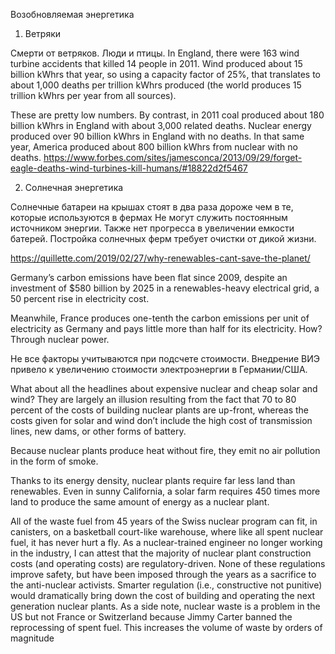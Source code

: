 Возобновляемая энергетика

1. Ветряки

Смерти от ветряков. Люди и птицы.
In England, there were 163 wind turbine accidents that killed 14 people in 2011. Wind produced about 15 billion kWhrs that year, so using a capacity factor of 25%, that translates to about 1,000 deaths per trillion kWhrs produced (the world produces 15 trillion kWhrs per year from all sources).

These are pretty low numbers. By contrast, in 2011 coal produced about 180 billion kWhrs in England with about 3,000 related deaths. Nuclear energy produced over 90 billion kWhrs in England with no deaths. In that same year, America produced about 800 billion kWhrs from nuclear with no deaths.
https://www.forbes.com/sites/jamesconca/2013/09/29/forget-eagle-deaths-wind-turbines-kill-humans/#18822d2f5467

2. Солнечная энергетика

Солнечные батареи на крышах стоят в два раза дороже чем в те, которые используются в фермах
Не могут служить постоянным источником энергии. 
Также нет прогресса в увеличении емкости батерей.
Постройка солнечных ферм требует очистки от дикой жизни.

https://quillette.com/2019/02/27/why-renewables-cant-save-the-planet/

Germany’s carbon emissions have been flat since 2009, 
despite an investment of $580 billion by 2025 in a renewables-heavy electrical grid, 
a 50 percent rise in electricity cost.

Meanwhile, France produces one-tenth the carbon emissions per 
unit of electricity as Germany and pays little more than half for its electricity. How? Through nuclear power.

Не все факторы учитываются при подсчете стоимости. Внедрение ВИЭ привело к увеличению стоимости электроэнергии в Германии/США. 

What about all the headlines about expensive nuclear and cheap solar and wind?
They are largely an illusion resulting from the fact that 70 to 80 percent
of the costs of building nuclear plants are up-front, whereas the 
costs given for solar and wind don’t include the high cost of transmission lines, new dams, or other forms of battery.

Because nuclear plants produce heat without fire, they emit no air pollution in the form of smoke. 

Thanks to its energy density, nuclear plants require far less land than renewables. Even in sunny California, 
a solar farm requires 450 times more land to produce the same amount of energy as a nuclear plant.

All of the waste fuel from 45 years of the Swiss nuclear program can fit, in canisters, on a basketball court-like warehouse, 
where like all spent nuclear fuel, it has never hurt a fly.
As a nuclear-trained engineer no longer working in the industry, I can attest that the majority of nuclear plant construction costs (and operating costs) are regulatory-driven. None of these regulations improve safety, but have been imposed through the years as a sacrifice to the anti-nuclear activists. Smarter regulation (i.e., constructive not punitive) would dramatically bring down the cost of building and operating the next generation nuclear plants.
As a side note, nuclear waste is a problem in the US but not France or Switzerland because Jimmy Carter banned the reprocessing of spent fuel. This increases the volume of waste by orders of magnitude
